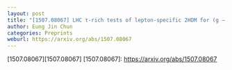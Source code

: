 ```yaml
---
layout: post
title: "[1507.08067] LHC τ-rich tests of lepton-specific 2HDM for (g − 2)$_{μ}$"
author: Eung Jin Chun
categories: Preprints
weburl: https://arxiv.org/abs/1507.08067
---
```


[1507.08067][1507.08067]
[1507.08067]: https://arxiv.org/abs/1507.08067
